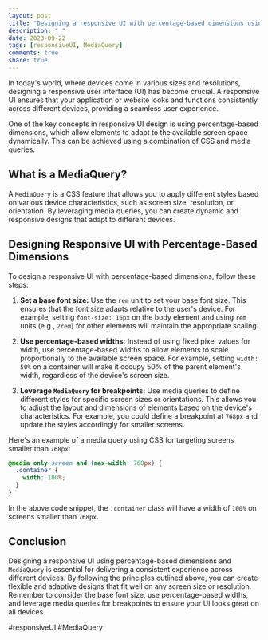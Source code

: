 ```yaml
---
layout: post
title: "Designing a responsive UI with percentage-based dimensions using `MediaQuery`"
description: " "
date: 2023-09-22
tags: [responsiveUI, MediaQuery]
comments: true
share: true
---
```


In today's world, where devices come in various sizes and resolutions, designing a responsive user interface (UI) has become crucial. A responsive UI ensures that your application or website looks and functions consistently across different devices, providing a seamless user experience.

One of the key concepts in responsive UI design is using percentage-based dimensions, which allow elements to adapt to the available screen space dynamically. This can be achieved using a combination of CSS and media queries.

## What is a MediaQuery?

A `MediaQuery` is a CSS feature that allows you to apply different styles based on various device characteristics, such as screen size, resolution, or orientation. By leveraging media queries, you can create dynamic and responsive designs that adapt to different devices.

## Designing Responsive UI with Percentage-Based Dimensions

To design a responsive UI with percentage-based dimensions, follow these steps:

1. **Set a base font size:** Use the `rem` unit to set your base font size. This ensures that the font size adapts relative to the user's device. For example, setting `font-size: 16px` on the body element and using `rem` units (e.g., `2rem`) for other elements will maintain the appropriate scaling.

2. **Use percentage-based widths:** Instead of using fixed pixel values for width, use percentage-based widths to allow elements to scale proportionally to the available screen space. For example, setting `width: 50%` on a container will make it occupy 50% of the parent element's width, regardless of the device's screen size.

3. **Leverage `MediaQuery` for breakpoints:** Use media queries to define different styles for specific screen sizes or orientations. This allows you to adjust the layout and dimensions of elements based on the device's characteristics. For example, you could define a breakpoint at `768px` and update the styles accordingly for smaller screens.

Here's an example of a media query using CSS for targeting screens smaller than `768px`:

```css
@media only screen and (max-width: 768px) {
  .container {
    width: 100%;
  }
}
```

In the above code snippet, the `.container` class will have a width of `100%` on screens smaller than `768px`.

## Conclusion

Designing a responsive UI using percentage-based dimensions and `MediaQuery` is essential for delivering a consistent experience across different devices. By following the principles outlined above, you can create flexible and adaptive designs that fit well on any screen size or resolution. Remember to consider the base font size, use percentage-based widths, and leverage media queries for breakpoints to ensure your UI looks great on all devices.

#responsiveUI #MediaQuery